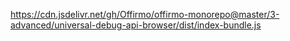 

https://cdn.jsdelivr.net/gh/Offirmo/offirmo-monorepo@master/3-advanced/universal-debug-api-browser/dist/index-bundle.js
